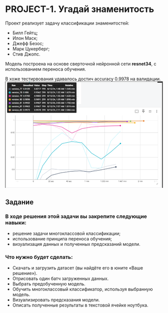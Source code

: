 # PROJECT-1. Угадай знаменитость
Проект реализует задачу классификации знаменитостей:
* Билл Гейтц;
* Илон Маск;
* Джефф Безос;
* Марк Цукерберг;
* Стив Джопс.

Модель построена на основе сверточной нейронной сети **resnet34**, с использованием переноса обучения.

В хоже тестирвования удавалось достич accuracy 0.9978 на валидации.
![alt text](image.png)


## Задание
### В ходе решения этой задачи вы закрепите следующие навыки:

- решение задачи многоклассовой классификации;
- использование принципа переноса обучения;
- визуализация данных и полученных предсказаний модели.
### Что нужно будет сделать:

- Скачать и загрузить датасет (вы найдёте его в юните «Ваше решение»).
- Отрисовать один батч загруженных данных.
- Выбрать предобученную модель.
- Обучить многоклассовый классификатор, используя выбранную модель.
- Визуализировать предсказания модели.
- Описать полученные результаты в текстовой ячейке ноутбука.
